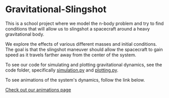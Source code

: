 # Gravitational-Slingshot

This is a school project where we model the n-body problem and try to find conditions that will allow us to slingshot a spacecraft around a heavy gravitational body.

We explore the effects of various different masses and initial conditions.  The goal is that the slingshot maneuver should allow the spacecraft to gain speed as it travels farther away from the center of the system.

To see our code for simulating and plotting gravitational dynamics, see the code folder, specifically [simulation.py](https://github.com/samcochran/Gravitational-Slingshot/blob/master/Code/simulation.py) and [plotting.py](https://github.com/samcochran/Gravitational-Slingshot/blob/master/Code/plotting.py).

To see animations of the system's dynamics, follow the link below.

[Check out our animations page](https://samcochran.github.io/Gravitational-Slingshot/)
